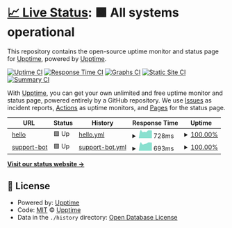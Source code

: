 # [📈 Live Status](https://status.lab.martins0n.com): <!--live status--> **🟩 All systems operational**

This repository contains the open-source uptime monitor and status page for [Upptime](https://upptime.js.org), powered by [Upptime](https://github.com/upptime/upptime).

[![Uptime CI](https://github.com/martins0n/homelab-uptime/workflows/Uptime%20CI/badge.svg)](https://github.com/martins0n/homelab-uptime/actions?query=workflow%3A%22Uptime+CI%22)
[![Response Time CI](https://github.com/martins0n/homelab-uptime/workflows/Response%20Time%20CI/badge.svg)](https://github.com/martins0n/homelab-uptime/actions?query=workflow%3A%22Response+Time+CI%22)
[![Graphs CI](https://github.com/martins0n/homelab-uptime/workflows/Graphs%20CI/badge.svg)](https://github.com/martins0n/homelab-uptime/actions?query=workflow%3A%22Graphs+CI%22)
[![Static Site CI](https://github.com/martins0n/homelab-uptime/workflows/Static%20Site%20CI/badge.svg)](https://github.com/martins0n/homelab-uptime/actions?query=workflow%3A%22Static+Site+CI%22)
[![Summary CI](https://github.com/martins0n/homelab-uptime/workflows/Summary%20CI/badge.svg)](https://github.com/martins0n/homelab-uptime/actions?query=workflow%3A%22Summary+CI%22)

With [Upptime](https://upptime.js.org), you can get your own unlimited and free uptime monitor and status page, powered entirely by a GitHub repository. We use [Issues](https://github.com/upptime/upptime/issues) as incident reports, [Actions](https://github.com/martins0n/homelab-uptime/actions) as uptime monitors, and [Pages](https://status.lab.martins0n.com) for the status page.

<!--start: status pages-->
<!-- This summary is generated by Upptime (https://github.com/upptime/upptime) -->
<!-- Do not edit this manually, your changes will be overwritten -->
<!-- prettier-ignore -->
| URL | Status | History | Response Time | Uptime |
| --- | ------ | ------- | ------------- | ------ |
| <img alt="" src="https://icons.duckduckgo.com/ip3/hello.lab.martins0n.com.ico" height="13"> [hello](https://hello.lab.martins0n.com) | 🟩 Up | [hello.yml](https://github.com/martins0n/homelab-uptime/commits/HEAD/history/hello.yml) | <details><summary><img alt="Response time graph" src="./graphs/hello/response-time-week.png" height="20"> 728ms</summary><br><a href="https://status.lab.martins0n.com/history/hello"><img alt="Response time 698" src="https://img.shields.io/endpoint?url=https%3A%2F%2Fraw.githubusercontent.com%2Fmartins0n%2Fhomelab-uptime%2FHEAD%2Fapi%2Fhello%2Fresponse-time.json"></a><br><a href="https://status.lab.martins0n.com/history/hello"><img alt="24-hour response time 778" src="https://img.shields.io/endpoint?url=https%3A%2F%2Fraw.githubusercontent.com%2Fmartins0n%2Fhomelab-uptime%2FHEAD%2Fapi%2Fhello%2Fresponse-time-day.json"></a><br><a href="https://status.lab.martins0n.com/history/hello"><img alt="7-day response time 728" src="https://img.shields.io/endpoint?url=https%3A%2F%2Fraw.githubusercontent.com%2Fmartins0n%2Fhomelab-uptime%2FHEAD%2Fapi%2Fhello%2Fresponse-time-week.json"></a><br><a href="https://status.lab.martins0n.com/history/hello"><img alt="30-day response time 680" src="https://img.shields.io/endpoint?url=https%3A%2F%2Fraw.githubusercontent.com%2Fmartins0n%2Fhomelab-uptime%2FHEAD%2Fapi%2Fhello%2Fresponse-time-month.json"></a><br><a href="https://status.lab.martins0n.com/history/hello"><img alt="1-year response time 698" src="https://img.shields.io/endpoint?url=https%3A%2F%2Fraw.githubusercontent.com%2Fmartins0n%2Fhomelab-uptime%2FHEAD%2Fapi%2Fhello%2Fresponse-time-year.json"></a></details> | <details><summary><a href="https://status.lab.martins0n.com/history/hello">100.00%</a></summary><a href="https://status.lab.martins0n.com/history/hello"><img alt="All-time uptime 94.47%" src="https://img.shields.io/endpoint?url=https%3A%2F%2Fraw.githubusercontent.com%2Fmartins0n%2Fhomelab-uptime%2FHEAD%2Fapi%2Fhello%2Fuptime.json"></a><br><a href="https://status.lab.martins0n.com/history/hello"><img alt="24-hour uptime 100.00%" src="https://img.shields.io/endpoint?url=https%3A%2F%2Fraw.githubusercontent.com%2Fmartins0n%2Fhomelab-uptime%2FHEAD%2Fapi%2Fhello%2Fuptime-day.json"></a><br><a href="https://status.lab.martins0n.com/history/hello"><img alt="7-day uptime 100.00%" src="https://img.shields.io/endpoint?url=https%3A%2F%2Fraw.githubusercontent.com%2Fmartins0n%2Fhomelab-uptime%2FHEAD%2Fapi%2Fhello%2Fuptime-week.json"></a><br><a href="https://status.lab.martins0n.com/history/hello"><img alt="30-day uptime 88.41%" src="https://img.shields.io/endpoint?url=https%3A%2F%2Fraw.githubusercontent.com%2Fmartins0n%2Fhomelab-uptime%2FHEAD%2Fapi%2Fhello%2Fuptime-month.json"></a><br><a href="https://status.lab.martins0n.com/history/hello"><img alt="1-year uptime 94.47%" src="https://img.shields.io/endpoint?url=https%3A%2F%2Fraw.githubusercontent.com%2Fmartins0n%2Fhomelab-uptime%2FHEAD%2Fapi%2Fhello%2Fuptime-year.json"></a></details>
| <img alt="" src="https://icons.duckduckgo.com/ip3/support-bot.lab.martins0n.com.ico" height="13"> [support-bot](https://support-bot.lab.martins0n.com/api/health) | 🟩 Up | [support-bot.yml](https://github.com/martins0n/homelab-uptime/commits/HEAD/history/support-bot.yml) | <details><summary><img alt="Response time graph" src="./graphs/support-bot/response-time-week.png" height="20"> 693ms</summary><br><a href="https://status.lab.martins0n.com/history/support-bot"><img alt="Response time 626" src="https://img.shields.io/endpoint?url=https%3A%2F%2Fraw.githubusercontent.com%2Fmartins0n%2Fhomelab-uptime%2FHEAD%2Fapi%2Fsupport-bot%2Fresponse-time.json"></a><br><a href="https://status.lab.martins0n.com/history/support-bot"><img alt="24-hour response time 742" src="https://img.shields.io/endpoint?url=https%3A%2F%2Fraw.githubusercontent.com%2Fmartins0n%2Fhomelab-uptime%2FHEAD%2Fapi%2Fsupport-bot%2Fresponse-time-day.json"></a><br><a href="https://status.lab.martins0n.com/history/support-bot"><img alt="7-day response time 693" src="https://img.shields.io/endpoint?url=https%3A%2F%2Fraw.githubusercontent.com%2Fmartins0n%2Fhomelab-uptime%2FHEAD%2Fapi%2Fsupport-bot%2Fresponse-time-week.json"></a><br><a href="https://status.lab.martins0n.com/history/support-bot"><img alt="30-day response time 665" src="https://img.shields.io/endpoint?url=https%3A%2F%2Fraw.githubusercontent.com%2Fmartins0n%2Fhomelab-uptime%2FHEAD%2Fapi%2Fsupport-bot%2Fresponse-time-month.json"></a><br><a href="https://status.lab.martins0n.com/history/support-bot"><img alt="1-year response time 626" src="https://img.shields.io/endpoint?url=https%3A%2F%2Fraw.githubusercontent.com%2Fmartins0n%2Fhomelab-uptime%2FHEAD%2Fapi%2Fsupport-bot%2Fresponse-time-year.json"></a></details> | <details><summary><a href="https://status.lab.martins0n.com/history/support-bot">100.00%</a></summary><a href="https://status.lab.martins0n.com/history/support-bot"><img alt="All-time uptime 98.66%" src="https://img.shields.io/endpoint?url=https%3A%2F%2Fraw.githubusercontent.com%2Fmartins0n%2Fhomelab-uptime%2FHEAD%2Fapi%2Fsupport-bot%2Fuptime.json"></a><br><a href="https://status.lab.martins0n.com/history/support-bot"><img alt="24-hour uptime 100.00%" src="https://img.shields.io/endpoint?url=https%3A%2F%2Fraw.githubusercontent.com%2Fmartins0n%2Fhomelab-uptime%2FHEAD%2Fapi%2Fsupport-bot%2Fuptime-day.json"></a><br><a href="https://status.lab.martins0n.com/history/support-bot"><img alt="7-day uptime 100.00%" src="https://img.shields.io/endpoint?url=https%3A%2F%2Fraw.githubusercontent.com%2Fmartins0n%2Fhomelab-uptime%2FHEAD%2Fapi%2Fsupport-bot%2Fuptime-week.json"></a><br><a href="https://status.lab.martins0n.com/history/support-bot"><img alt="30-day uptime 100.00%" src="https://img.shields.io/endpoint?url=https%3A%2F%2Fraw.githubusercontent.com%2Fmartins0n%2Fhomelab-uptime%2FHEAD%2Fapi%2Fsupport-bot%2Fuptime-month.json"></a><br><a href="https://status.lab.martins0n.com/history/support-bot"><img alt="1-year uptime 98.66%" src="https://img.shields.io/endpoint?url=https%3A%2F%2Fraw.githubusercontent.com%2Fmartins0n%2Fhomelab-uptime%2FHEAD%2Fapi%2Fsupport-bot%2Fuptime-year.json"></a></details>

<!--end: status pages-->

[**Visit our status website →**](https://status.lab.martins0n.com)

## 📄 License

- Powered by: [Upptime](https://github.com/upptime/upptime)
- Code: [MIT](./LICENSE) © [Upptime](https://upptime.js.org)
- Data in the `./history` directory: [Open Database License](https://opendatacommons.org/licenses/odbl/1-0/)
